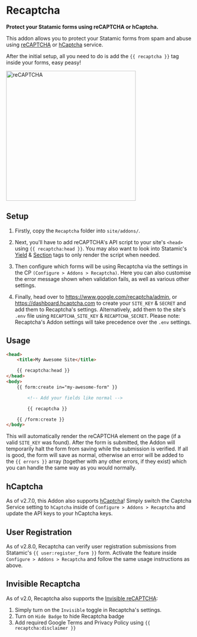 # Recaptcha

**Protect your Statamic forms using reCAPTCHA or hCaptcha.**

This addon allows you to protect your Statamic forms from spam and abuse using [reCAPTCHA](https://www.google.com/recaptcha/intro/index.html) or [hCaptcha](https://hcaptcha.com/?r=eaeeea7cd23c) service.

After the initial setup, all you need to do is add the `{{ recaptcha }}` tag inside your forms, easy peasy!

<img src="https://www.google.com/recaptcha/intro/images/hero-recaptcha-demo.gif" alt="reCAPTCHA" width="350">

## Setup

1. Firstly, copy the `Recaptcha` folder into `site/addons/`.

2. Next, you'll have to add reCAPTCHA's API script to your site's `<head>` using `{{ recaptcha:head }}`. You may also want to look into Statamic's [Yield](https://docs.statamic.com/tags/yield) & [Section](https://docs.statamic.com/tags/section) tags to only render the script when needed.

3. Then configure which forms will be using Recaptcha via the settings in the CP `(Configure > Addons > Recaptcha)`. Here you can also customise the error message shown when validation fails, as well as various other settings.

4. Finally, head over to https://www.google.com/recaptcha/admin, or https://dashboard.hcaptcha.com to create your `SITE_KEY` & `SECRET` and add them to Recaptcha's settings. Alternatively, add them to the site's `.env` file using `RECAPTCHA_SITE_KEY` & `RECAPTCHA_SECRET`. Please note: Recaptcha's Addon settings will take precedence over the `.env` settings.

## Usage

```html
<head>
    <title>My Awesome Site</title>

    {{ recaptcha:head }}
</head>
<body>
    {{ form:create in="my-awesome-form" }}

        <!-- Add your fields like normal -->

        {{ recaptcha }}

    {{ /form:create }}
</body>
```

This will automatically render the reCAPTCHA element on the page (if a valid `SITE_KEY` was found). After the form is submitted, the Addon will temporarily halt the form from saving while the submission is verified. If all is good, the form will save as normal, otherwise an error will be added to the `{{ errors }}` array (together with any other errors, if they exist) which you can handle the same way as you would normally.

## hCaptcha

As of v2.7.0, this Addon also supports [hCaptcha](https://hcaptcha.com/?r=eaeeea7cd23c)! Simply switch the Captcha Service setting to `hCaptcha` inside of `Configure > Addons > Recaptcha` and update the API keys to your hCaptcha keys.

## User Registration

As of v2.8.0, Recaptcha can verify user registration submissions from Statamic's `{{ user:register_form }}` form. Activate the feature inside `Configure > Addons > Recaptcha` and follow the same usage instructions as above.

## Invisible Recaptcha

As of v2.0, Recaptcha also supports the [Invisible reCAPTCHA](https://developers.google.com/recaptcha/docs/invisible):

1. Simply turn on the `Invisible` toggle in Recaptcha's settings.
2. Turn on `Hide Badge` to hide Recaptcha badge
3. Add required Google Terms and Privacy Policy using `{{ recaptcha:disclaimer }}`
